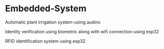 # Embedded-System
Automatic plant irrigation system-using audino

Identity verification using biometric along with wifi connection-using esp32

RFID identification system-using esp32


